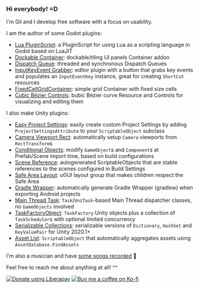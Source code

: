 ### Hi everybody! =D
I'm Gil and I develop free software with a focus on usability.

I am the author of some Godot plugins:
- [Lua PluginScript](https://github.com/gilzoide/godot-lua-pluginscript): a PluginScript for using Lua as a scripting language in Godot based on LuaJIT
- [Dockable Container](https://github.com/gilzoide/godot-dockable-container): dockable/tiling UI panels Container addon
- [Dispatch Queue](https://github.com/gilzoide/godot-dispatch-queue): threaded and synchronous Dispatch Queues
- [InputKeyEvent Grabber](https://github.com/gilzoide/godot-input-key-event-grabber): editor plugin with a button that grabs key events and populates an `InputEventKey` instance, great for creating `ShortCut` resources
- [FixedCellGridContainer](https://github.com/gilzoide/godot-fixed-cell-grid-container): simple grid Container with fixed size cells
- [Cubic Bézier Controls](https://github.com/gilzoide/godot-cubic-bezier-controls): bubic Bézier curve Resource and Controls for visualizing and editing them

I also make Unity plugins:
- [Easy Project Settings](https://github.com/gilzoide/unity-easy-project-settings): easily create custom Project Settings by adding `ProjectSettingsAttribute` to your `ScriptableObject` subclass
- [Camera Viewport Rect](https://github.com/gilzoide/unity-camera-viewport-rect): automatically setup `Camera` viewports from `RectTransform`s
- [Conditional Objects](https://github.com/gilzoide/unity-conditional-objects): modify `GameObject`s and `Component`s at Prefab/Scene import time, based on build configurations
- [Scene Reference](https://github.com/gilzoide/unity-scene-reference): autogenerated ScriptableObjects that are stable references to the scenes configured in Build Settings
- [Safe Area Layout](https://github.com/gilzoide/unity-safe-area-layout): uGUI layout group that makes children respect the Safe Area
- [Gradle Wrapper](https://github.com/gilzoide/unity-gradle-wrapper): automatically generate Gradle Wrapper (gradlew) when exporting Android projects
- [Main Thread Task](https://github.com/gilzoide/unity-main-thread-task): `Task`/`UniTask`-based Main Thread dispatcher classes, no `GameObjects` involved
- [TaskFactoryObject](https://github.com/gilzoide/TaskFactoryObject): `TaskFactory` Unity objects plus a collection of `TaskScheduler`s with optional limited concurrency
- [Serializable Collections](https://github.com/gilzoide/unity-serializable-collections): serializable versions of `Dictionary`, `HashSet` and `KeyValuePair` for Unity 2020.1+
- [Asset List](https://github.com/gilzoide/AssetList): `ScriptableObject` that automatically aggregates assets using `AssetDatabase.FindAssets`

I'm also a musician and have [some songs recorded](https://soundcloud.com/gilzoide/) 🎵

Feel free to reach me about anything at all! ^^

[![Donate using Liberapay](https://liberapay.com/assets/widgets/donate.svg)](https://liberapay.com/gilzoide/donate)
[![Buy me a coffee on Ko-fi](https://ko-fi.com/img/githubbutton_sm.svg)](https://ko-fi.com/O4O73OS4E)
